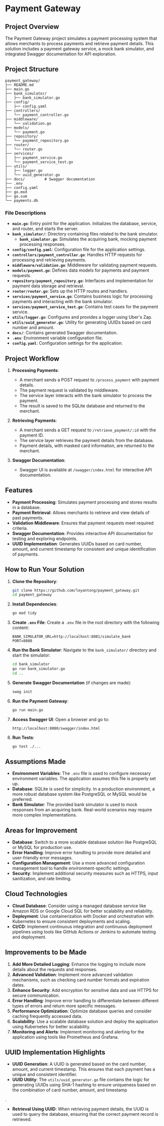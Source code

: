 # Payment Gateway

## Project Overview

The Payment Gateway project simulates a payment processing system that allows merchants to process payments and retrieve payment details. This solution includes a payment gateway service, a mock bank simulator, and integrated Swagger documentation for API exploration.

## Project Structure

```plaintext
payment_gateway/
├── README.md
├── main.go
├── bank_simulator/
│   ├── bank_simulator.go
├── config/
│   ├── config.yaml
├── controllers/
│   └── payment_controller.go
├── middleware/
│   └── validation.go
├── models/
│   └── payment.go
├── repository/
│   └── payment_repository.go
├── router/
│   └── router.go
├── services/
│   ├── payment_service.go
│   └── payment_service_test.go
├── utils/
│   ├── logger.go
│   └── uuid_generator.go
├── docs/         # Swagger documentation
├── .env
├── config.yaml
├── go.mod
├── go.sum
└── payments.db
```

### File Descriptions

- **`main.go`**: Entry point for the application. Initializes the database, service, and router, and starts the server.
- **`bank_simulator/`**: Directory containing files related to the bank simulator.
  - **`bank_simulator.go`**: Simulates the acquiring bank, mocking payment processing responses.
- **`config/config.yaml`**: Configuration file for the application settings.
- **`controllers/payment_controller.go`**: Handles HTTP requests for processing and retrieving payments.
- **`middleware/validation.go`**: Middleware for validating payment requests.
- **`models/payment.go`**: Defines data models for payments and payment requests.
- **`repository/payment_repository.go`**: Interfaces and implementation for payment data storage and retrieval.
- **`router/router.go`**: Sets up the HTTP routes and handlers.
- **`services/payment_service.go`**: Contains business logic for processing payments and interacting with the bank simulator.
- **`services/payment_service_test.go`**: Contains test cases for the payment service.
- **`utils/logger.go`**: Configures and provides a logger using Uber's Zap.
- **`utils/uuid_generator.go`**: Utility for generating UUIDs based on card number and amount.
- **`docs/`**: Contains generated Swagger documentation.
- **`.env`**: Environment variable configuration file.
- **`config.yaml`**: Configuration settings for the application.

## Project Workflow

1. **Processing Payments**:
   - A merchant sends a POST request to `/process_payment` with payment details.
   - The payment request is validated by middleware.
   - The service layer interacts with the bank simulator to process the payment.
   - The result is saved to the SQLite database and returned to the merchant.

2. **Retrieving Payments**:
   - A merchant sends a GET request to `/retrieve_payment/:id` with the payment ID.
   - The service layer retrieves the payment details from the database.
   - Payment details, with masked card information, are returned to the merchant.

3. **Swagger Documentation**:
   - Swagger UI is available at `/swagger/index.html` for interactive API documentation.

## Features

- **Payment Processing**: Simulates payment processing and stores results in a database.
- **Payment Retrieval**: Allows merchants to retrieve and view details of past payments.
- **Validation Middleware**: Ensures that payment requests meet required criteria.
- **Swagger Documentation**: Provides interactive API documentation for testing and exploring endpoints.
- **UUID Implementation**: Generates UUIDs based on card number, amount, and current timestamp for consistent and unique identification of payments.

## How to Run Your Solution

1. **Clone the Repository**:
   ```bash
   git clone https://github.com/leyantong/payment_gateway.git
   cd payment_gateway
   ```

2. **Install Dependencies**:
   ```bash
   go mod tidy
   ```

3. **Create `.env` File**:
   Create a `.env` file in the root directory with the following content:
   ```plaintext
   BANK_SIMULATOR_URL=http://localhost:8081/simulate_bank
   PORT=8080
   ```

4. **Run the Bank Simulator**:
   Navigate to the `bank_simulator/` directory and start the simulator:
   ```bash
   cd bank_simulator
   go run bank_simulator.go
   cd ..
   ```

5. **Generate Swagger Documentation** (if changes are made):
   ```bash
   swag init
   ```

6. **Run the Payment Gateway**:
   ```bash
   go run main.go
   ```

7. **Access Swagger UI**:
   Open a browser and go to:
   ```
   http://localhost:8080/swagger/index.html
   ```

8. **Run Tests**:
   ```bash
   go test ./...
   ```

## Assumptions Made

- **Environment Variables**: The `.env` file is used to configure necessary environment variables. The application assumes this file is properly set up.
- **Database**: SQLite is used for simplicity. In a production environment, a more robust database system like PostgreSQL or MySQL would be preferred.
- **Bank Simulator**: The provided bank simulator is used to mock responses from an acquiring bank. Real-world scenarios may require more complex implementations.

## Areas for Improvement

- **Database**: Switch to a more scalable database solution like PostgreSQL or MySQL for production use.
- **Error Handling**: Improve error handling to provide more detailed and user-friendly error messages.
- **Configuration Management**: Use a more advanced configuration management tool to handle environment-specific settings.
- **Security**: Implement additional security measures such as HTTPS, input sanitization, and rate limiting.

## Cloud Technologies

- **Cloud Database**: Consider using a managed database service like Amazon RDS or Google Cloud SQL for better scalability and reliability.
- **Deployment**: Use containerization with Docker and orchestration with Kubernetes to ensure consistent deployments and scaling.
- **CI/CD**: Implement continuous integration and continuous deployment pipelines using tools like GitHub Actions or Jenkins to automate testing and deployment.

## Improvements to be Made

1. **Add More Detailed Logging**: Enhance the logging to include more details about the requests and responses.
2. **Advanced Validation**: Implement more advanced validation mechanisms, such as checking card number formats and expiration dates.
3. **Enhance Security**: Add encryption for sensitive data and use HTTPS for secure communication.
4. **Error Handling**: Improve error handling to differentiate between different types of errors and return more specific messages.
5. **Performance Optimization**: Optimize database queries and consider caching frequently accessed data.
6. **Scalability**: Use a scalable database solution and deploy the application using Kubernetes for better scalability.
7. **Monitoring and Alerts**: Implement monitoring and alerting for the application using tools like Prometheus and Grafana.

## UUID Implementation Highlights

- **UUID Generation**: A UUID is generated based on the card number, amount, and current timestamp. This ensures that each payment has a unique and consistent identifier.
- **UUID Utility**: The `utils/uuid_generator.go` file contains the logic for generating UUIDs using SHA-1 hashing to ensure uniqueness based on the combination of card number, amount, and timestamp

.
- **Retrieval Using UUID**: When retrieving payment details, the UUID is used to query the database, ensuring that the correct payment record is retrieved.
